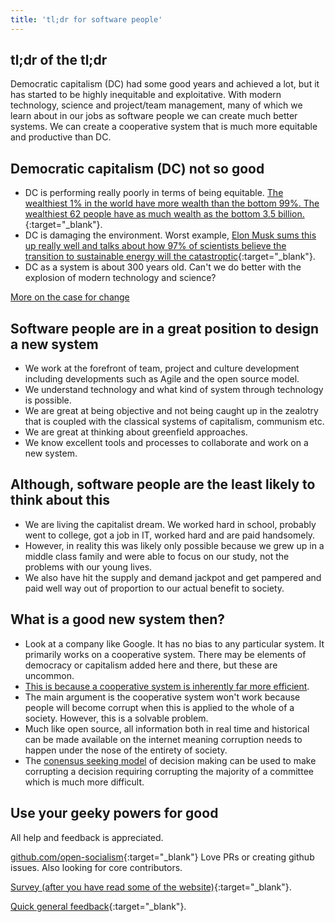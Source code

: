 ```yaml
---
title: 'tl;dr for software people'
---
```


## tl;dr of the tl;dr

Democratic capitalism (DC) had some good years and achieved a lot, but it has started to be highly inequitable and exploitative. With modern technology, science and project/team management, many of which we learn about in our jobs as software people we can create much better systems. We can create a cooperative system that is much more equitable and productive than DC.

## Democratic capitalism (DC) not so good

* DC is performing really poorly in terms of being equitable. [The wealthiest 1% in the world have more wealth than the bottom 99%. The wealthiest 62 people have as much wealth as the bottom 3.5 billion.](http://policy-practice.oxfam.org.uk/publications/an-economy-for-the-1-how-privilege-and-power-in-the-economy-drive-extreme-inequ-592643){:target="_blank"}.
* DC is damaging the environment. Worst example, [Elon Musk sums this up really well and talks about how 97% of scientists believe the transition to sustainable energy will the catastroptic](https://www.youtube.com/watch?v=xKCuDxpccYM){:target="_blank"}.
* DC as a system is about 300 years old. Can't we do better with the explosion of modern technology and science?

[More on the case for change](https://opensocialism.com/why-create-a-new-system)

## Software people are in a great position to design a new system

* We work at the forefront of team, project and culture development including developments such as Agile and the open source model.
* We understand technology and what kind of system through technology is possible.
* We are great at being objective and not being caught up in the zealotry that is coupled with the classical systems of capitalism, communism etc.
* We are great at thinking about greenfield approaches.
* We know excellent tools and processes to collaborate and work on a new system.

## Although, software people are the least likely to think about this

* We are living the capitalist dream. We worked hard in school, probably went to college, got a job in IT, worked hard and are paid handsomely.
* However, in reality this was likely only possible because we grew up in a middle class family and were able to focus on our study, not the problems with our young lives.
* We also have hit the supply and demand jackpot and get pampered and paid well way out of proportion to our actual benefit to society.

## What is a good new system then?

* Look at a company like Google. It has no bias to any particular system. It primarily works on a cooperative system. There may be elements of democracy or capitalism added here and there, but these are uncommon.
* [This is because a cooperative system is inherently far more efficient](https://opensocialism.com/open-socialism/arguments/the-free-market-is-inefficient).
* The main argument is the cooperative system won't work because people will become corrupt when this is applied to the whole of a society. However, this is a solvable problem.
* Much like open source, all information both in real time and historical can be made available on the internet meaning corruption needs to happen under the nose of the entirety of society.
* The [conensus seeking model](https://en.wikipedia.org/wiki/Consensus-seeking_decision-making) of decision making can be used to make corrupting a decision requiring corrupting the majority of a committee which is much more difficult.

## Use your geeky powers for good

All help and feedback is appreciated.

[github.com/open-socialism](https://github.com/open-socialism){:target="_blank"} Love PRs or creating github issues. Also looking for core contributors.

[Survey (after you have read some of the website)](https://docs.google.com/forms/d/e/1FAIpQLSfE_MH5VYb82YSmVgENdMArXByNpOG4tb0i8J0t4ccjMtawgg/viewform){:target="_blank"}.

[Quick general feedback](https://docs.google.com/forms/d/e/1FAIpQLSdDNpb3Qp3Jh1dGck9KuIpoAm1mk1ypAdvFOW_Z6I_T9VgE2g/viewform){:target="_blank"}.
